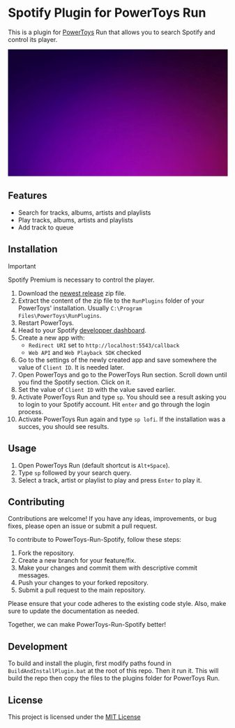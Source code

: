 # Spotify Plugin for PowerToys Run

This is a plugin for [PowerToys](https://github.com/microsoft/PowerToys) Run that allows you to search Spotify and control its player.

<p align="center">
    <img src="./demo.gif" width="760" />
</p>

## Features

- Search for tracks, albums, artists and playlists
- Play tracks, albums, artists and playlists
- Add track to queue

## Installation

> [!IMPORTANT]
> Spotify Premium is necessary to control the player.

1. Download the [newest release](https://github.com/waaverecords/PowerToys-Run-Spotify/releases) zip file.
2. Extract the content of the zip file to the `RunPlugins` folder of your PowerToys' installation. Usually `C:\Program Files\PowerToys\RunPlugins`.
3. Restart PowerToys.
4. Head to your Spotify [developper dashboard](https://developer.spotify.com/).
5. Create a new app with:
    - `Redirect URI` set to `http://localhost:5543/callback`
    - `Web API` and `Web Playback SDK` checked
6. Go to the settings of the newly created app and save somewhere the value of `Client ID`. It is needed later.
7. Open PowerToys and go to the PowerToys Run section. Scroll down until you find the Spotify section. Click on it.
8. Set the value of `Client ID` with the value saved earlier.
9. Activate PowerToys Run and type `sp`. You should see a result asking you to login to your Spotify account. Hit `enter` and go through the login process.
10. Activate PowerToys Run again and type `sp lofi`. If the installation was a succes, you should see results.

## Usage

1. Open PowerToys Run (default shortcut is ```Alt+Space```).
2. Type ```sp``` followed by your search query.
3. Select a track, artist or playlist to play and press ```Enter``` to play it.

## Contributing

Contributions are welcome! If you have any ideas, improvements, or bug fixes, please open an issue or submit a pull request.

To contribute to PowerToys-Run-Spotify, follow these steps:

1. Fork the repository.
2. Create a new branch for your feature/fix.
3. Make your changes and commit them with descriptive commit messages.
4. Push your changes to your forked repository.
5. Submit a pull request to the main repository.

Please ensure that your code adheres to the existing code style. Also, make sure to update the documentation as needed.

Together, we can make PowerToys-Run-Spotify better!

## Development

To build and install the plugin, first modify paths found in `BuildAndInstallPlugin.bat` at the root of this repo. Then it run it. This will build the repo then copy the files to the plugins folder for PowerToys Run.

## License
This project is licensed under the [MIT License](LICENSE)